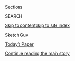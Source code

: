 <div id="app">

<div>

<div class="NYTAppHideMasthead css-zz1s19 e1suatyy0">

<div class="section css-ui9rw0 e1suatyy2">

<div class="css-11hrj97 er09x8g0">

<div class="css-6n7j50">

</div>

<span class="css-1dv1kvn">Sections</span>

<div class="css-10488qs">

<span class="css-1dv1kvn">SEARCH</span>

</div>

[Skip to content](#site-content)[Skip to site index](#site-index)

</div>

<div id="masthead-section-label" class="css-1fnb9ct eaxe0e00">

[Sketch
Guy](https://www.nytimes3xbfgragh.onion/column/sketch-guy)

</div>

<div class="css-10698na e1huz5gh0">

</div>

</div>

<div id="masthead-bar-one" class="section hasLinks css-15hmgas e1csuq9d3">

<div class="css-uqyvli e1csuq9d0">

</div>

<div class="css-1uqjmks e1csuq9d1">

</div>

<div class="css-9e9ivx">

[](https://myaccount.nytimes3xbfgragh.onion/auth/login?response_type=cookie&client_id=vi)

</div>

<div class="css-1bvtpon e1csuq9d2">

[Today’s Paper](https://www.nytimes3xbfgragh.onion/section/todayspaper)

</div>

</div>

</div>

</div>

<div data-aria-hidden="false">

<div id="site-content" data-role="main">

<div class="css-1ffjgkm">

</div>

<div id="top-wrapper" class="css-15p45cc eaca97t0" type="top">

<div id="top-slug" class="css-19x0jxb eaca97t1" hidden="">

Advertisement

</div>

[Continue reading the main
story](#after-top)

<div class="ad top-wrapper" style="text-align:center;height:100%;display:block;min-height:90px">

<div id="top" class="place-ad" data-position="top" data-size-key="top">

</div>

</div>

<div id="after-top">

</div>

</div>

<div id="collection-sketch-guy" class="section css-15h4p1b e9abtgs0">

<div class="css-1j21atc e1svk9qx1">

<div class="css-fmiefx e1svk9qx2">

<div class="css-1hk7r2m eu54l5x0">

<div id="sponsor-wrapper" class="css-7a1pgi eaca97t0" type="sponsor" hidden="">

<div id="sponsor-slug" class="css-1l4mleb eaca97t1" hidden="">

Supported by

</div>

[Continue reading the main
story](#after-sponsor)

<div id="sponsor" class="ad sponsor-wrapper" style="text-align:left;height:100%;display:block">

</div>

<div id="after-sponsor">

</div>

</div>

</div>

### <span class="css-hue6tr ezz4tcd1">[Your Money](/section/your-money)</span>

</div>

<div class="css-nfcc9b e1svk9qx3">

<div class="css-vl9dhg e1svk9qx5">

<div class="css-1nrhkj6 e1svk9qx6">

# Sketch Guy

<div class="follow-button-placeholder" data-collection-id="">

</div>

</div>

## <span>A collection of Sketch Guy columns from Carl Richards.</span>

</div>

</div>

## <span>A collection of Sketch Guy columns from Carl Richards.</span>

</div>

<div class="css-1rclpnj ekkqrpp0">

</div>

<div class="css-185go5a e1o5byef0">

<div class="css-15cbhtu">

  - [Latest](#stream-panel)
  - <span class="css-6n7j50">Search</span>
    <div class="control">
    <div class="label-container css-1dv1kvn">
    Search
    </div>
    <div class="css-wm4t3d">
    **<span id="clear-search-input" class="css-1dv1kvn">Clear this text
    input</span>
    </div>
    </div>
    <span class="css-1iovbfw"></span>

<div id="stream-panel" class="section css-8msx5b e1jz0cab1">

<div class="css-13mho3u">

1.  
    
    <div class="css-1cp3ece">
    
    <div class="css-1l4spti">
    
    [](/2020/06/26/business/investing-stock-market-fear.html)
    
    <div class="css-79elbk">
    
    ![](https://static01.graylady3jvrrxbe.onion/images/2020/06/27/business/26sketch1-print/031420bucks-carl-sketch-SCARY-thumbWide.jpg?quality=75&auto=webp&disable=upscale)
    
    </div>
    
    ## Your 5-Step Guide to Navigating a Scary Stock Market
    
    Strong feelings are fine. You’re only human. But remember why you
    invested in the first place. The best action to take might not
    involve your portfolio.
    
    <div class="css-1nqbnmb ea5icrr0">
    
    By <span class="css-1n7hynb">Carl
    Richards</span>
    
    </div>
    
    </div>
    
    <div class="css-1lc2l26 e1xfvim33">
    
    </div>
    
    </div>

2.  
    
    <div class="css-1cp3ece">
    
    <div class="css-1l4spti">
    
    [](/2019/10/25/your-money/profit-art-business.html)
    
    <div class="css-79elbk">
    
    ![](https://static01.graylady3jvrrxbe.onion/images/2019/07/30/business/073019bucks-carl-napkin/073019bucks-carl-napkin-thumbWide.jpg?quality=75&auto=webp&disable=upscale)
    
    </div>
    
    ## Profit From Art Isn’t Dirty. It Means: Make More Art.
    
    Are you an artist who dislikes dealing with the financial part of
    your work? Think of profit as a form of permission.
    
    <div class="css-1nqbnmb ea5icrr0">
    
    By <span class="css-1n7hynb">Carl
    Richards</span>
    
    </div>
    
    </div>
    
    <div class="css-1lc2l26 e1xfvim33">
    
    </div>
    
    </div>

3.  
    
    <div class="css-1cp3ece">
    
    <div class="css-1l4spti">
    
    [](/2019/09/12/your-money/how-to-do-better-than-merely-getting-ahead.html)
    
    <div class="css-79elbk">
    
    ![](https://static01.graylady3jvrrxbe.onion/images/2019/08/28/business/000019bucks-carl-sketch/000019bucks-carl-sketch-thumbWide.jpg?quality=75&auto=webp&disable=upscale)
    
    </div>
    
    ## How to Do Better Than Merely Getting Ahead
    
    Outracing the pack is overrated. But defining enough and then
    stopping there? It may be the best life shift you’ve made in ages.
    
    <div class="css-1nqbnmb ea5icrr0">
    
    By <span class="css-1n7hynb">Carl
    Richards</span>
    
    </div>
    
    </div>
    
    <div class="css-1lc2l26 e1xfvim33">
    
    </div>
    
    </div>

4.  
    
    <div class="css-1cp3ece">
    
    <div class="css-1l4spti">
    
    [](/2019/07/29/business/confidence-bias-investing.html)
    
    <div class="css-79elbk">
    
    ![](https://static01.graylady3jvrrxbe.onion/images/2019/07/29/business/072919bucks-carl-sketch/072919bucks-carl-sketch-thumbWide.jpg?quality=75&auto=webp&disable=upscale)
    
    </div>
    
    ## You Are Probably Overconfident. (If You Skip This, Doubly So.)
    
    Do you fancy yourself a stockpicker? Are you certain you can assess
    avalanche risk in the backcountry? You may need a lesson in
    self-serving biases.
    
    <div class="css-1nqbnmb ea5icrr0">
    
    By <span class="css-1n7hynb">Carl
    Richards</span>
    
    </div>
    
    </div>
    
    <div class="css-1lc2l26 e1xfvim33">
    
    </div>
    
    </div>

5.  
    
    <div class="css-1cp3ece">
    
    <div class="css-1l4spti">
    
    [](/2019/07/08/your-money/sketch-guy-your-own-way.html)
    
    <div class="css-79elbk">
    
    ![](https://static01.graylady3jvrrxbe.onion/images/2019/07/08/business/070819bucks-carl-sketch/d422543832d44aba996986714dc04da2-thumbWide.jpg?quality=75&auto=webp&disable=upscale)
    
    </div>
    
    ## The Value in Trying to Do Things Your Own Way
    
    Too many people use someone else’s map when building a business or
    making a big decision, either by following others’ rules or
    deliberately defying them.
    
    <div class="css-1nqbnmb ea5icrr0">
    
    By <span class="css-1n7hynb">Carl
    Richards</span>
    
    </div>
    
    </div>
    
    <div class="css-1lc2l26 e1xfvim33">
    
    </div>
    
    </div>

6.  
    
    <div class="css-1cp3ece">
    
    <div class="css-1l4spti">
    
    [](/2019/06/17/business/the-true-price-of-the-thing-youre-buying-may-not-be-printed-on-it.html)
    
    <div class="css-79elbk">
    
    ![](https://static01.graylady3jvrrxbe.onion/images/2019/06/17/business/061719bucks-carl-sketch/061719bucks-carl-sketch-thumbWide.jpg?quality=75&auto=webp&disable=upscale)
    
    </div>
    
    ## The True Price of the Thing You’re Buying May Not Be Printed on It
    
    Does the tag say “buyer’s remorse,” “spousal guilt trip” or
    “bloating may ensue?” If not, it’s time to consider the object’s
    full consumption cost.
    
    <div class="css-1nqbnmb ea5icrr0">
    
    By <span class="css-1n7hynb">Carl
    Richards</span>
    
    </div>
    
    </div>
    
    <div class="css-1lc2l26 e1xfvim33">
    
    </div>
    
    </div>

7.  
    
    <div class="css-1cp3ece">
    
    <div class="css-1l4spti">
    
    [](/2019/04/17/your-money/one-step-at-a-time.html)
    
    <div class="css-79elbk">
    
    ![](https://static01.graylady3jvrrxbe.onion/images/2019/04/15/business/041519bucks-carl-sketch/041519bucks-carl-sketch-thumbWide.jpg?quality=75&auto=webp&disable=upscale)
    
    </div>
    
    ## A Journey of 1,000 Miles Begins With the Current Step, Not the Next One
    
    In business, in a relationship or in any big project, you have to
    focus here before you focus there.
    
    <div class="css-1nqbnmb ea5icrr0">
    
    By <span class="css-1n7hynb">Carl
    Richards</span>
    
    </div>
    
    </div>
    
    <div class="css-1lc2l26 e1xfvim33">
    
    </div>
    
    </div>

8.  
    
    <div class="css-1cp3ece">
    
    <div class="css-1l4spti">
    
    [](/2019/02/19/your-money/sketch-guy-knowledge-workers-need-rest.html)
    
    <div class="css-79elbk">
    
    ![](https://static01.graylady3jvrrxbe.onion/images/2019/02/19/business/021919bucks-carl-sketch/021919bucks-carl-sketch-thumbWide.jpg?quality=75&auto=webp&disable=upscale)
    
    </div>
    
    ## Busy Is Not a Badge of Honor. Try Doing Nothing for a While.
    
    Quit the cult of busy. If you work with your head, your brain needs
    rest just like a cook’s hands or a soccer player’s legs do.
    
    <div class="css-1nqbnmb ea5icrr0">
    
    By <span class="css-1n7hynb">Carl
    Richards</span>
    
    </div>
    
    </div>
    
    <div class="css-1lc2l26 e1xfvim33">
    
    </div>
    
    </div>

9.  
    
    <div class="css-1cp3ece">
    
    <div class="css-1l4spti">
    
    [](/2019/01/07/your-money/2019-self-improvement-adventure.html)
    
    <div class="css-79elbk">
    
    ![](https://static01.graylady3jvrrxbe.onion/images/2019/01/07/business/010719bucks-carl-sketch/010719bucks-carl-sketch-550-thumbWide.jpg?quality=75&auto=webp&disable=upscale)
    
    </div>
    
    ## It’s 2019. Want Some Self-Improvement? Invest in Adventure.
    
    In a world where things often feel static, there is inherent value
    in reminding yourself that you can change. Let’s call that
    adventure. What’s yours?
    
    <div class="css-1nqbnmb ea5icrr0">
    
    By <span class="css-1n7hynb">Carl
    Richards</span>
    
    </div>
    
    </div>
    
    <div class="css-1lc2l26 e1xfvim33">
    
    </div>
    
    </div>

10. 
    
    <div class="css-1cp3ece">
    
    <div class="css-1l4spti">
    
    [](/2018/12/17/your-money/how-to-talk-about-money-with-spouse.html)
    
    <div class="css-79elbk">
    
    ![](https://static01.graylady3jvrrxbe.onion/images/2018/10/29/business/102918bucks-carl-sketch-talk/102918bucks-carl-sketch-talk-thumbWide.jpg?quality=75&auto=webp&disable=upscale)
    
    </div>
    
    ## Talking About Money Is Extremely Hard. Do It Anyway.
    
    Our columnist got quite a surprise when he sent out a query asking
    people to talk to him about talking about money.
    
    <div class="css-1nqbnmb ea5icrr0">
    
    By <span class="css-1n7hynb">Carl Richards</span>
    
    </div>
    
    </div>
    
    <div class="css-1lc2l26 e1xfvim33">
    
    </div>
    
    </div>

<div class="css-13mho3u">

<div class="css-1t62hi8">

<div class="css-1stvaey">

Show
More

<div>

<div style="border:0;clip:rect(0 0 0 0);height:1px;margin:-1px;overflow:hidden;white-space:nowrap;padding:0;width:1px;position:absolute" data-role="log" data-aria-live="assertive">

</div>

<div style="border:0;clip:rect(0 0 0 0);height:1px;margin:-1px;overflow:hidden;white-space:nowrap;padding:0;width:1px;position:absolute" data-role="log" data-aria-live="assertive">

</div>

<div style="border:0;clip:rect(0 0 0 0);height:1px;margin:-1px;overflow:hidden;white-space:nowrap;padding:0;width:1px;position:absolute" data-role="log" data-aria-live="polite">

</div>

<div style="border:0;clip:rect(0 0 0 0);height:1px;margin:-1px;overflow:hidden;white-space:nowrap;padding:0;width:1px;position:absolute" data-role="log" data-aria-live="polite">

</div>

</div>

</div>

</div>

</div>

</div>

<div class="css-g6hk37 supplemental">

<div id="mid1-wrapper" class="css-10wkyv7 eaca97t0" type="lede">

<div id="mid1-slug" class="css-1tag3rd eaca97t1">

Advertisement

</div>

[Continue reading the main
story](#after-mid1)

<div id="mid1" class="ad mid1-wrapper" style="text-align:center;height:100%;display:block;min-height:250px">

</div>

<div id="after-mid1">

</div>

</div>

<div id="mktg-wrapper" class="css-oxle51 eaca97t0" type="mktg">

<div id="mktg-slug" class="css-1tag3rd eaca97t1">

Advertisement

</div>

[Continue reading the main
story](#after-mktg)

<div id="mktg" class="ad mktg-wrapper" style="text-align:center;height:100%;display:block">

</div>

<div id="after-mktg">

</div>

</div>

</div>

</div>

</div>

</div>

</div>

</div>

## Site Index

<div>

</div>

## Site Information Navigation

  - [© <span>2020</span> <span>The New York Times
    Company</span>](https://help.nytimes3xbfgragh.onion/hc/en-us/articles/115014792127-Copyright-notice)

<!-- end list -->

  - [NYTCo](https://www.nytco.com/)
  - [Contact
    Us](https://help.nytimes3xbfgragh.onion/hc/en-us/articles/115015385887-Contact-Us)
  - [Work with us](https://www.nytco.com/careers/)
  - [Advertise](https://nytmediakit.com/)
  - [T Brand Studio](http://www.tbrandstudio.com/)
  - [Your Ad
    Choices](https://www.nytimes3xbfgragh.onion/privacy/cookie-policy#how-do-i-manage-trackers)
  - [Privacy](https://www.nytimes3xbfgragh.onion/privacy)
  - [Terms of
    Service](https://help.nytimes3xbfgragh.onion/hc/en-us/articles/115014893428-Terms-of-service)
  - [Terms of
    Sale](https://help.nytimes3xbfgragh.onion/hc/en-us/articles/115014893968-Terms-of-sale)
  - [Site
    Map](https://spiderbites.nytimes3xbfgragh.onion)
  - [Help](https://help.nytimes3xbfgragh.onion/hc/en-us)
  - [Subscriptions](https://www.nytimes3xbfgragh.onion/subscription?campaignId=37WXW)

</div>

</div>
